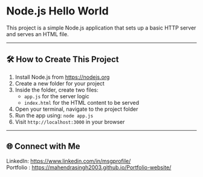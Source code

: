 # Node.js Hello World

This project is a simple Node.js application that sets up a basic HTTP server and serves an HTML file.

---

## 🛠️ How to Create This Project

1. Install Node.js from https://nodejs.org  
2. Create a new folder for your project  
3. Inside the folder, create two files:
   - `app.js` for the server logic
   - `index.html` for the HTML content to be served
4. Open your terminal, navigate to the project folder  
5. Run the app using: `node app.js`  
6. Visit `http://localhost:3000` in your browser

---

## 🌐 Connect with Me
 
LinkedIn: https://www.linkedin.com/in/msgprofile/  
Portfolio : https://mahendrasingh2003.github.io/Portfolio-website/
